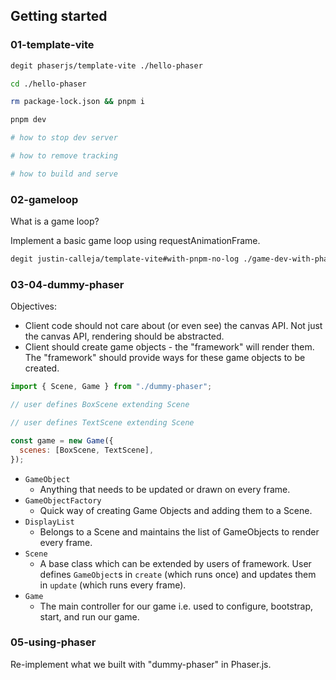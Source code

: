 ## Getting started

### 01-template-vite

```sh
degit phaserjs/template-vite ./hello-phaser

cd ./hello-phaser

rm package-lock.json && pnpm i

pnpm dev

# how to stop dev server

# how to remove tracking

# how to build and serve
```

### 02-gameloop

What is a game loop?

Implement a basic game loop using requestAnimationFrame.

```sh
degit justin-calleja/template-vite#with-pnpm-no-log ./game-dev-with-phaser/01-gameloop
```

### 03-04-dummy-phaser

Objectives:

- Client code should not care about (or even see) the canvas API. Not just the canvas API, rendering should be abstracted.
- Client should create game objects - the "framework" will render them. The "framework" should provide ways for these game objects to be created.

```js
import { Scene, Game } from "./dummy-phaser";

// user defines BoxScene extending Scene

// user defines TextScene extending Scene

const game = new Game({
  scenes: [BoxScene, TextScene],
});
```

- `GameObject`
    - Anything that needs to be updated or drawn on every frame.
- `GameObjectFactory`
    - Quick way of creating Game Objects and adding them to a Scene.
- `DisplayList`
    - Belongs to a Scene and maintains the list of GameObjects to render every frame.
- `Scene`
    - A base class which can be extended by users of framework. User defines `GameObject`s in `create` (which runs once) and updates them in `update` (which runs every frame).
- `Game`
    - The main controller for our game i.e. used to configure, bootstrap, start, and run our game.

### 05-using-phaser

Re-implement what we built with "dummy-phaser" in Phaser.js.
